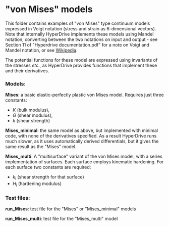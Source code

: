# "von Mises" models
This folder contains examples of "von Mises" type continuum models expressed in Voigt notation (stress and strain as 6-dimensional 
vectors). Note that internally HyperDrive implements these models using Mandel notation, converting between the two notations 
on input and output - see Section 11 of "Hyperdrive documentation.pdf" for a note on Voigt and Mandel notation, or see [Wikipedia](https://en.wikipedia.org/wiki/Voigt_notation).

The potential functions for these model are expressed using invariants of the stresses _etc_., as HyperDrive provides functions that
implement these and their derivatives.

### Models:

__Mises__: a basic elastic-perfectly plastic von Mises model. Requires just three constants: 
- _K_ (bulk modulus), 
- _G_ (shear modulus),  
- _k_ (shear strength)

__Mises_minimal__: the same model as above, but implemented with minimal code, with none of the derivatives specified. As a result 
HyperDrive runs much slower, as it uses automatically derived differentials, but it gives the same result as the "Mises" model.

__Mises_multi__: A "multisurface" variant of the von Mises model, with a series implementation of surfaces. Each surface employs
kinematic hardening. For each surface two constants are required:
 - _k_<sub>i</sub> (shear strength for that surface)
 - _H_<sub>i</sub> (hardening modulus)

### Test files:

__run_Mises__: test file for the "Mises" or "Mises_minimal" models

__run_Mises_multi__: test file for the "Mises_multi" model
